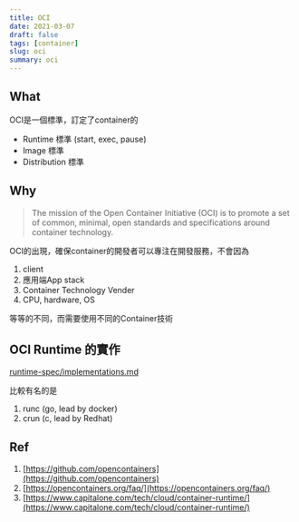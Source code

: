 ```yaml
---
title: OCI
date: 2021-03-07
draft: false
tags: [container]
slug: oci
summary: oci
---
```


## What

OCI是一個標準，訂定了container的

- Runtime 標準 (start, exec, pause)
- Image 標準
- Distribution 標準

## Why

> The mission of the Open Container Initiative (OCI) is to promote a set of common, minimal, open standards and specifications around container technology.

OCI的出現，確保container的開發者可以專注在開發服務，不會因為

1. client
1. 應用端App stack
1. Container Technology Vender
1. CPU, hardware, OS

等等的不同，而需要使用不同的Container技術

## OCI Runtime 的實作

[runtime-spec/implementations.md](https://github.com/opencontainers/runtime-spec/blob/master/implementations.md)

比較有名的是

1. runc (go, lead by docker)
1. crun (c, lead by Redhat)

## Ref

1. [https://github.com/opencontainers](https://github.com/opencontainers)
1. [https://opencontainers.org/faq/](https://opencontainers.org/faq/)
1. [https://www.capitalone.com/tech/cloud/container-runtime/](https://www.capitalone.com/tech/cloud/container-runtime/)
